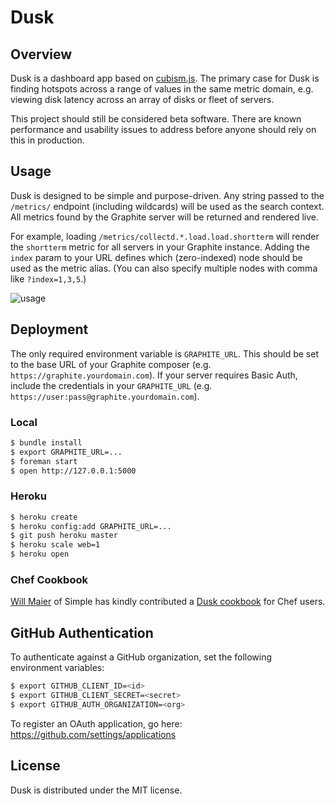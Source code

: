 # Dusk

## Overview

Dusk is a dashboard app based on [cubism.js](https://github.com/square/cubism). The primary case for Dusk is finding hotspots across a range of values in the same metric domain, e.g. viewing disk latency across an array of disks or fleet of servers.

This project should still be considered beta software. There are known performance and usability issues to address before anyone should rely on this in production.

## Usage

Dusk is designed to be simple and purpose-driven. Any string passed to the `/metrics/` endpoint (including wildcards) will be used as the search context. All metrics found by the Graphite server will be returned and rendered live.

For example, loading `/metrics/collectd.*.load.load.shortterm` will render the `shortterm` metric for all servers in your Graphite instance. Adding the `index` param to your URL defines which (zero-indexed) node should be used as the metric alias. (You can also specify multiple nodes with comma like `?index=1,3,5`.)

![usage](https://github.com/obfuscurity/dusk/raw/master/lib/dusk/public/img/screenshot-usage.png)

## Deployment

The only required environment variable is `GRAPHITE_URL`. This should be set to the base URL of your Graphite composer (e.g. `https://graphite.yourdomain.com`). If your server requires Basic Auth, include the credentials in your `GRAPHITE_URL` (e.g. `https://user:pass@graphite.yourdomain.com`).

### Local

```bash
$ bundle install
$ export GRAPHITE_URL=...
$ foreman start
$ open http://127.0.0.1:5000
```

### Heroku

```bash
$ heroku create
$ heroku config:add GRAPHITE_URL=...
$ git push heroku master
$ heroku scale web=1
$ heroku open
```

### Chef Cookbook

[Will Maier](https://github.com/whilp) of Simple has kindly contributed a [Dusk cookbook](https://github.com/SimpleFinance/chef-dusk) for Chef users.

## GitHub Authentication

To authenticate against a GitHub organization, set the following environment variables:

```bash
$ export GITHUB_CLIENT_ID=<id>
$ export GITHUB_CLIENT_SECRET=<secret>
$ export GITHUB_AUTH_ORGANIZATION=<org>
```

To register an OAuth application, go here: https://github.com/settings/applications

## License 

Dusk is distributed under the MIT license.

